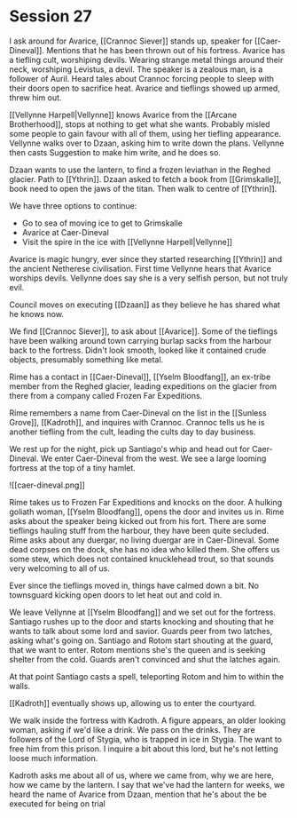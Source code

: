 # Session 27

I ask around for Avarice, [[Crannoc Siever]] stands up, speaker for [[Caer-Dineval]]. Mentions that he has been thrown out of his fortress. Avarice has a tiefling cult, worshiping devils. Wearing strange metal things around their neck, worshiping Levistus, a devil. The speaker is a zealous man, is a follower of Auril. Heard tales about Crannoc forcing people to sleep with their doors open to sacrifice heat. Avarice and tieflings showed up armed, threw him out.

[[Vellynne Harpell|Vellynne]] knows Avarice from the [[Arcane Brotherhood]], stops at nothing to get what she wants. Probably misled some people to gain favour with all of them, using her tiefling appearance. Vellynne walks over to Dzaan, asking him to write down the plans. Vellynne then casts Suggestion to make him write, and he does so.

Dzaan wants to use the lantern, to find a frozen leviathan in the Reghed glacier. Path to [[Ythrin]]. Dzaan asked to fetch a book from [[Grimskalle]], book need to open the jaws of the titan. Then walk to centre of [[Ythrin]].

We have three options to continue:
- Go to sea of moving ice to get to Grimskalle
- Avarice at Caer-Dineval
- Visit the spire in the ice with [[Vellynne Harpell|Vellynne]]

Avarice is magic hungry, ever since they started researching [[Ythrin]] and the ancient Netherese civilisation. First time Vellynne hears that Avarice worships devils. Vellynne does say she is a very selfish person, but not truly evil.

Council moves on executing [[Dzaan]] as they believe he has shared what he knows now.

We find [[Crannoc Siever]], to ask about [[Avarice]]. Some of the tieflings have been walking around town carrying burlap sacks from the harbour back to the fortress. Didn't look smooth, looked like it contained crude objects, presumably something like metal.

Rime has a contact in [[Caer-Dineval]], [[Yselm Bloodfang]], an ex-tribe member from the Reghed glacier, leading expeditions on the glacier from there from a company called Frozen Far Expeditions.

Rime remembers a name from Caer-Dineval on the list in the [[Sunless Grove]], [[Kadroth]], and inquires with Crannoc. Crannoc tells us he is another tiefling from the cult, leading the cults day to day business.

We rest up for the night, pick up Santiago's whip and head out for Caer-Dineval. We enter Caer-Dineval from the west. We see a large looming fortress at the top of a tiny hamlet.

![[caer-dineval.png]]

Rime takes us to Frozen Far Expeditions and knocks on the door. A hulking goliath woman, [[Yselm Bloodfang]], opens the door and invites us in. Rime asks about the speaker being kicked out from his fort. There are some tieflings hauling stuff from the harbour, they have been quite secluded. Rime asks about any duergar, no living duergar are in Caer-Dineval. Some dead corpses on the dock, she has no idea who killed them. She offers us some stew, which does not contained knucklehead trout, so that sounds very welcoming to all of us.

Ever since the tieflings moved in, things have calmed down a bit. No townsguard kicking open doors to let heat out and cold in.

We leave Vellynne at [[Yselm Bloodfang]] and we set out for the fortress. Santiago rushes up to the door and starts knocking and shouting that he wants to talk about some lord and savior. Guards peer from two latches, asking what's going on. Santiago and Rotom start shouting at the guard, that we want to enter. Rotom mentions she's the queen and is seeking shelter from the cold. Guards aren't convinced and shut the latches again.

At that point Santiago casts a spell, teleporting Rotom and him to within the walls.

[[Kadroth]] eventually shows up, allowing us to enter the courtyard.

We walk inside the fortress with Kadroth. A figure appears, an older looking woman, asking if we'd like a drink. We pass on the drinks. They are followers of the Lord of Stygia, who is trapped in ice in Stygia. The want to free him from this prison. I inquire a bit about this lord, but he's not letting loose much information.

Kadroth asks me about all of us, where we came from, why we are here, how we came by the lantern. I say that we've had the lantern for weeks, we heard the name of Avarice from Dzaan, mention that he's about the be executed for being on trial